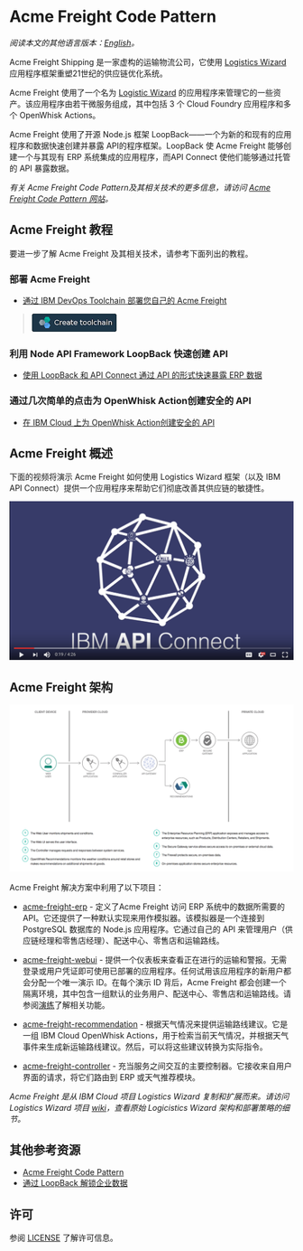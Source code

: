 # Acme Freight Code Pattern

*阅读本文的其他语言版本：[English](README.md)。*

Acme Freight Shipping 是一家虚构的运输物流公司，它使用 [Logistics Wizard](https://github.com/ibm-bluemix/logistics-wizard) 应用程序框架重塑21世纪的供应链优化系统。

Acme Freight 使用了一个名为 [Logistic Wizard](https://github.com/ibm-bluemix/logistics-wizard) 的应用程序来管理它的一些资产。该应用程序由若干微服务组成，其中包括 3 个 Cloud Foundry 应用程序和多个 OpenWhisk Actions。

Acme Freight 使用了开源 Node.js 框架 LoopBack——一个为新的和现有的应用程序和数据快速创建并暴露 API的程序框架。LoopBack 使 Acme Freight 能够创建一个与其现有 ERP 系统集成的应用程序，而API Connect 使他们能够通过托管的 API 暴露数据。

*有关 Acme Freight Code Pattern及其相关技术的更多信息，请访问 [Acme Freight Code Pattern 网站](http://developer.ibm.com/code/journey/unlock-enterprise-data-using-apis?cm_mmc=github-code-_-native-_-acme-_-journey&cm_mmca1=000019RT&cm_mmca2=10004796)。*

## Acme Freight 教程

要进一步了解 Acme Freight 及其相关技术，请参考下面列出的教程。

### 部署 Acme Freight
* [通过 IBM DevOps Toolchain 部署您自己的 Acme Freight](TOOLCHAIN-README.md)
> [![部署到 IBM Cloud](./.bluemix/create_toolchain_button.png)](https://console.ng.bluemix.net/devops/setup/deploy?repository=https%3A%2F%2Fgithub.com%2FIBM%2Facme-freight.git&cm_mmc=github-readme--native-_-acme-_-create-toolchain&cm_mmca1=000019RT&cm_mmca2=10004796)

### 利用 Node API Framework LoopBack 快速创建 API 
* [使用 LoopBack 和 API Connect 通过 API 的形式快速暴露 ERP 数据](APIC-ERP-README.md) 

### 通过几次简单的点击为 OpenWhisk Action创建安全的 API
* [在 IBM Cloud 上为 OpenWhisk Action创建安全的 API](OW-NAPI-README.md) 

## Acme Freight 概述
下面的视频将演示 Acme Freight 如何使用 Logistics Wizard 框架（以及 IBM API Connect）提供一个应用程序来帮助它们彻底改善其供应链的敏捷性。

[![](docs/acme-vid.png)](https://www.youtube.com/watch?v=R1KCrJAXLvA)


## Acme Freight 架构
![](acme-architecture.png)

Acme Freight 解决方案中利用了以下项目：

* [acme-freight-erp](https://github.com/ibm/acme-freight-erp) - 定义了Acme Freight 访问 ERP 系统中的数据所需要的API。它还提供了一种默认实现来用作模拟器。该模拟器是一个连接到 PostgreSQL 数据库的 Node.js 应用程序。它通过自己的 API 来管理用户（供应链经理和零售店经理）、配送中心、零售店和运输路线。

* [acme-freight-webui](https://github.com/ibm/acme-freight-webui) - 提供一个仪表板来查看正在进行的运输和警报。无需登录或用户凭证即可使用已部署的应用程序。任何试用该应用程序的新用户都会分配一个唯一演示 ID。在每个演示 ID 背后，Acme Freight 都会创建一个隔离环境，其中包含一组默认的业务用户、配送中心、零售店和运输路线。请参阅[演练](WALKTHROUGH.md)了解相关功能。

* [acme-freight-recommendation](https://github.com/ibm/acme-freight-recommendation) - 根据天气情况来提供运输路线建议。它是一组 IBM Cloud OpenWhisk Actions，用于检索当前天气情况，并根据天气事件来生成新运输路线建议。然后，可以将这些建议转换为实际指令。

* [acme-freight-controller](https://github.com/ibm/acme-freight-controller) - 充当服务之间交互的主要控制器。它接收来自用户界面的请求，将它们路由到 ERP 或天气推荐模块。

*Acme Freight 是从 IBM Cloud 项目 Logistics Wizard 复制和扩展而来。请访问 Logistics Wizard 项目 [wiki](https://github.com/IBM-Bluemix/logistics-wizard/wiki)，查看原始 Logicistics Wizard 架构和部署策略的细节。*


## 其他参考资源
  - [Acme Freight Code Pattern](http://developer.ibm.com/code/journey/unlock-enterprise-data-using-apis?cm_mmc=github-code-_-native-_-acme-_-journey&cm_mmca1=000019RT&cm_mmca2=10004796)
- [通过 LoopBack 解锁企业数据](https://developer.ibm.com/code/2017/05/04/unlock-enterprise-data-with-loopback?cm_mmc=github-code-_-native-_-acme-_-related-content&cm_mmca1=000019RT&cm_mmca2=10004796)


## 许可

参阅 [LICENSE](LICENSE) 了解许可信息。
